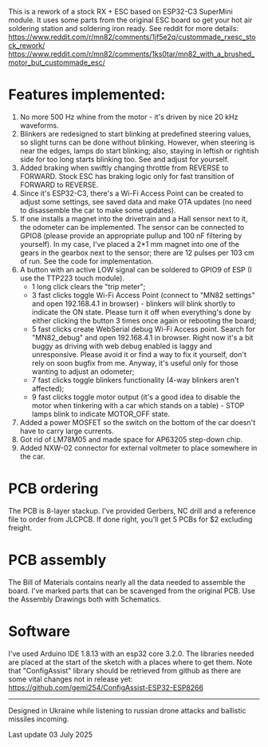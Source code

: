 This is a rework of a stock RX + ESC based on ESP32-C3 SuperMini module. It uses some parts from the original ESC board so get your hot air soldering station and soldering iron ready. See reddit for more details:
https://www.reddit.com/r/mn82/comments/1jf5e2q/custommade_rxesc_stock_rework/
https://www.reddit.com/r/mn82/comments/1ks0tar/mn82_with_a_brushed_motor_but_custommade_esc/

# Features implemented:
1. No more 500 Hz whine from the motor - it's driven by nice 20 kHz waveforms.
2. Blinkers are redesigned to start blinking at predefined steering values, so slight turns can be done without blinking. However, when steering is near the edges, lamps do start blinking; also, staying in leftish or rightish side for too long starts blinking too. See and adjust for yourself.
3. Added braking when swiftly changing throttle from REVERSE to FORWARD. Stock ESC has braking logic only for fast transition of FORWARD to REVERSE.
4. Since it's ESP32-C3, there's a Wi-Fi Access Point can be created to adjust some settings, see saved data and make OTA updates (no need to disassemble the car to make some updates).
5. If one installs a magnet into the drivetrain and a Hall sensor next to it, the odometer can be implemented. The sensor can be connected to GPIO8 (please provide an appropriate pullup and 100 nF filtering by yourself). In my case, I've placed a 2*1 mm magnet into one of the gears in the gearbox next to the sensor; there are 12 pulses per 103 cm of run. See the code for implementation.
6. A button with an active LOW signal can be soldered to GPIO9 of ESP (I use the TTP223 touch module).
    - 1 long click clears the "trip meter";
    - 3 fast clicks toggle Wi-Fi Access Point (connect to "MN82 settings" and open 192.168.4.1 in browser) - blinkers will blink shortly to indicate the ON state. Please turn it off when everything's done by either clicking the button 3 times once again or rebooting the board;
    - 5 fast clicks create WebSerial debug Wi-Fi Access point. Search for "MN82_debug" and open 192.168.4.1 in browser. Right now it's a bit buggy as driving with web debug enabled is laggy and unresponsive. Please avoid it or find a way to fix it yourself, don't rely on soon bugfix from me. Anyway, it's useful only for those wanting to adjust an odometer;
    - 7 fast clicks toggle blinkers functionality (4-way blinkers aren't affected);
    - 9 fast clicks toggle motor output (it's a good idea to disable the motor when tinkering with a car which stands on a table) - STOP lamps blink to indicate MOTOR_OFF state.
7. Added a power MOSFET so the switch on the bottom of the car doesn't have to carry large currents.
8. Got rid of LM78M05 and made space for AP63205 step-down chip.
9. Added NXW-02 connector for external voltmeter to place somewhere in the car.

# PCB ordering
The PCB is 8-layer stackup. I've provided Gerbers, NC drill and a reference file to order from JLCPCB. If done right, you'll get 5 PCBs for $2 excluding freight.

# PCB assembly
The Bill of Materials contains nearly all the data needed to assemble the board. I've marked parts that can be scavenged from the original PCB. Use the Assembly Drawings both with Schematics.

# Software
I've used Arduino IDE 1.8.13 with an esp32 core 3.2.0.
The libraries needed are placed at the start of the sketch with a places where to get them. Note that "ConfigAssist" library should be retrieved from github as there are some vital changes not in release yet: https://github.com/gemi254/ConfigAssist-ESP32-ESP8266

---
Designed in Ukraine while listening to russian drone attacks and ballistic missiles incoming.

Last update 03 July 2025
